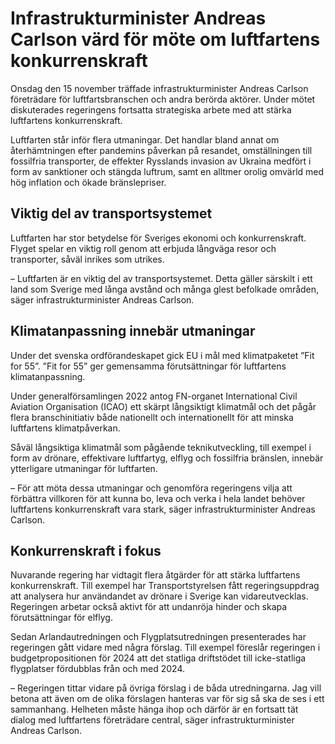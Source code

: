 # Infrastrukturminister Andreas Carlson värd för möte om luftfartens konkurrenskraft

Onsdag den 15 november träffade infrastrukturminister Andreas Carlson företrädare för luftfartsbranschen och andra berörda aktörer. Under mötet diskuterades regeringens fortsatta strategiska arbete med att stärka luftfartens konkurrenskraft.


Luftfarten står inför flera utmaningar. Det handlar bland annat om återhämtningen efter pandemins påverkan på resandet, omställningen till fossilfria transporter, de effekter Rysslands invasion av Ukraina medfört i form av sanktioner och stängda luftrum, samt en alltmer orolig omvärld med hög inflation och ökade bränslepriser.

## Viktig del av transportsystemet

Luftfarten har stor betydelse för Sveriges ekonomi och konkurrenskraft. Flyget spelar en viktig roll genom att erbjuda långväga resor och transporter, såväl inrikes som utrikes.

– Luftfarten är en viktig del av transportsystemet. Detta gäller särskilt i ett land som Sverige med långa avstånd och många glest befolkade områden, säger infrastrukturminister Andreas Carlson.

## Klimatanpassning innebär utmaningar

Under det svenska ordförandeskapet gick EU i mål med klimatpaketet ”Fit for 55”. ”Fit for 55” ger gemensamma förutsättningar för luftfartens klimatanpassning.

Under generalförsamlingen 2022 antog FN\-organet International Civil Aviation Organisation (ICAO) ett skärpt långsiktigt klimatmål och det pågår flera branschinitiativ både nationellt och internationellt för att minska luftfartens klimatpåverkan.

Såväl långsiktiga klimatmål som pågående teknikutveckling, till exempel i form av drönare, effektivare luftfartyg, elflyg och fossilfria bränslen, innebär ytterligare utmaningar för luftfarten.

– För att möta dessa utmaningar och genomföra regeringens vilja att förbättra villkoren för att kunna bo, leva och verka i hela landet behöver luftfartens konkurrenskraft vara stark, säger infrastrukturminister Andreas Carlson.

## Konkurrenskraft i fokus

Nuvarande regering har vidtagit flera åtgärder för att stärka luftfartens konkurrenskraft. Till exempel har Transportstyrelsen fått regeringsuppdrag att analysera hur användandet av drönare i Sverige kan vidareutvecklas. Regeringen arbetar också aktivt för att undanröja hinder och skapa förutsättningar för elflyg.

Sedan Arlandautredningen och Flygplatsutredningen presenterades har regeringen gått vidare med några förslag. Till exempel föreslår regeringen i budgetpropositionen för 2024 att det statliga driftstödet till icke\-statliga flygplatser fördubblas från och med 2024\.

– Regeringen tittar vidare på övriga förslag i de båda utredningarna. Jag vill betona att även om de olika förslagen hanteras var för sig så ska de ses i ett sammanhang. Helheten måste hänga ihop och därför är en fortsatt tät dialog med luftfartens företrädare central, säger infrastrukturminister Andreas Carlson.
